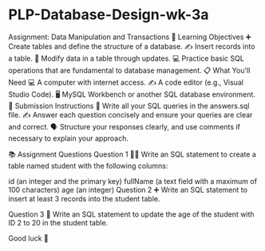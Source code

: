 # PLP-Database-Design-wk-3a


Assignment: Data Manipulation and Transactions
🎯 Learning Objectives
➕ Create tables and define the structure of a database.
✍️ Insert records into a table.
🔄 Modify data in a table through updates.
💻 Practice basic SQL operations that are fundamental to database management.
📋 What You'll Need
💻 A computer with internet access.
✍️ A code editor (e.g., Visual Studio Code).
🖥️ MySQL Workbench or another SQL database environment.
📝 Submission Instructions
📂 Write all your SQL queries in the answers.sql file.
✍️ Answer each question concisely and ensure your queries are clear and correct.
🗣️ Structure your responses clearly, and use comments if necessary to explain your approach.

📚 Assignment Questions
Question 1 🧑‍🎓
Write an SQL statement to create a table named student with the following columns:

id (an integer and the primary key)
fullName (a text field with a maximum of 100 characters)
age (an integer)
Question 2 ➕
Write an SQL statement to insert at least 3 records into the student table.

Question 3 🔄
Write an SQL statement to update the age of the student with ID 2 to 20 in the student table.

Good luck 🚀
